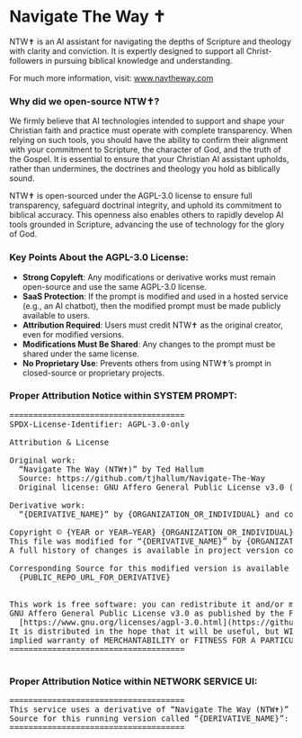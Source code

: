 # Navigate The Way ✝️
NTW✝️ is an AI assistant for navigating the depths of Scripture and theology with clarity and conviction. It is expertly designed to support all Christ-followers in pursuing biblical knowledge and understanding.

For much more information, visit: www.navtheway.com

### Why did we open-source NTW✝️?
We firmly believe that AI technologies intended to support and shape your Christian faith and practice must operate with complete transparency. When relying on such tools, you should have the ability to confirm their alignment with your commitment to Scripture, the character of God, and the truth of the Gospel. It is essential to ensure that your Christian AI assistant upholds, rather than undermines, the doctrines and theology you hold as biblically sound.

NTW✝️ is open-sourced under the AGPL-3.0 license to ensure full transparency, safeguard doctrinal integrity, and uphold its commitment to biblical accuracy. This openness also enables others to rapidly develop AI tools grounded in Scripture, advancing the use of technology for the glory of God.

### Key Points About the AGPL-3.0 License:

 - **Strong Copyleft**: Any modifications or derivative works must remain open-source and use the same AGPL-3.0 license.
 - **SaaS Protection**: If the prompt is modified and used in a hosted service (e.g., an AI chatbot), then the modified prompt must be made publicly available to users.
 - **Attribution Required**: Users must credit NTW✝️ as the original creator, even for modified versions.
 - **Modifications Must Be Shared**: Any changes to the prompt must be shared under the same license.
 - **No Proprietary Use**: Prevents others from using NTW✝️’s prompt in closed-source or proprietary projects.

### Proper Attribution Notice within **SYSTEM PROMPT**:

<pre>
=====================================
SPDX-License-Identifier: AGPL-3.0-only

Attribution & License

Original work:
  “Navigate The Way (NTW✝️)” by Ted Hallum
  Source: https://github.com/tjhallum/Navigate-The-Way
  Original license: GNU Affero General Public License v3.0 (AGPL-3.0-only)

Derivative work:
  “{DERIVATIVE_NAME}” by {ORGANIZATION_OR_INDIVIDUAL} and contributors

Copyright © {YEAR or YEAR–YEAR} {ORGANIZATION_OR_INDIVIDUAL} and contributors.
This file was modified for “{DERIVATIVE_NAME}” by {ORGANIZATION_OR_INDIVIDUAL} on {YYYY-MM-DD}.
A full history of changes is available in project version control.

Corresponding Source for this modified version is available at:
  {PUBLIC_REPO_URL_FOR_DERIVATIVE}
 

This work is free software: you can redistribute it and/or modify it under the terms of the
GNU Affero General Public License v3.0 as published by the Free Software Foundation:
  [https://www.gnu.org/licenses/agpl-3.0.html](https://github.com/tjhallum/Navigate-The-Way#AGPL-3.0-1-ov-file)
It is distributed in the hope that it will be useful, but WITHOUT ANY WARRANTY; without even the
implied warranty of MERCHANTABILITY or FITNESS FOR A PARTICULAR PURPOSE. See the AGPL-3.0 for details.
=====================================
 </pre>

### Proper Attribution Notice within **NETWORK SERVICE UI**:

<pre>
=====================================
This service uses a derivative of “Navigate The Way (NTW✝️)” by Ted Hallum (AGPL-3.0-only).
Source for this running version called “{DERIVATIVE_NAME}”: {PUBLIC_REPO_URL_FOR_DERIVATIVE
=====================================
 </pre>
